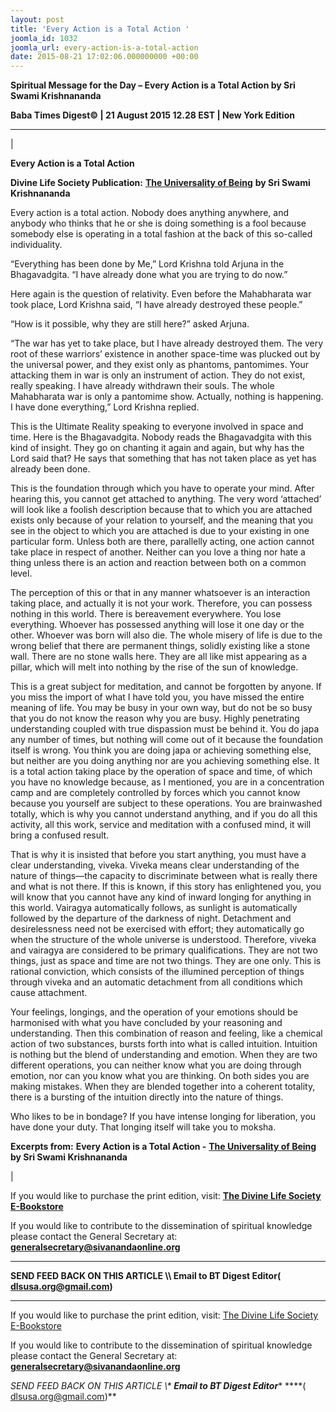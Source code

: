 ```yaml
---
layout: post
title: 'Every Action is a Total Action '
joomla_id: 1032
joomla_url: every-action-is-a-total-action
date: 2015-08-21 17:02:06.000000000 +00:00
---
```

  

















































**Spiritual Message for the Day – Every Action is a Total Action by Sri Swami Krishnananda**

 **Baba Times Digest© | 21 August 2015 12.28 EST | New York Edition**

* * *

| 

**Every Action is a Total Action**

**Divine Life Society Publication:** [**The Universality of Being**](http://www.swami-krishnananda.org/universality/universality_09.html) **by Sri Swami Krishnananda**

Every action is a total action. Nobody does anything anywhere, and anybody who thinks that he or she is doing something is a fool because somebody else is operating in a total fashion at the back of this so-called individuality.

“Everything has been done by Me,” Lord Krishna told Arjuna in the Bhagavadgita. “I have already done what you are trying to do now.”

Here again is the question of relativity. Even before the Mahabharata war took place, Lord Krishna said, “I have already destroyed these people.”

“How is it possible, why they are still here?” asked Arjuna.

“The war has yet to take place, but I have already destroyed them. The very root of these warriors’ existence in another space-time was plucked out by the universal power, and they exist only as phantoms, pantomimes. Your attacking them in war is only an instrument of action. They do not exist, really speaking. I have already withdrawn their souls. The whole Mahabharata war is only a pantomime show. Actually, nothing is happening. I have done everything,” Lord Krishna replied.

This is the Ultimate Reality speaking to everyone involved in space and time. Here is the Bhagavadgita. Nobody reads the Bhagavadgita with this kind of insight. They go on chanting it again and again, but why has the Lord said that? He says that something that has not taken place as yet has already been done.

This is the foundation through which you have to operate your mind. After hearing this, you cannot get attached to anything. The very word ‘attached’ will look like a foolish description because that to which you are attached exists only because of your relation to yourself, and the meaning that you see in the object to which you are attached is due to your existing in one particular form. Unless both are there, parallelly acting, one action cannot take place in respect of another. Neither can you love a thing nor hate a thing unless there is an action and reaction between both on a common level.

The perception of this or that in any manner whatsoever is an interaction taking place, and actually it is not your work. Therefore, you can possess nothing in this world. There is bereavement everywhere. You lose everything. Whoever has possessed anything will lose it one day or the other. Whoever was born will also die. The whole misery of life is due to the wrong belief that there are permanent things, solidly existing like a stone wall. There are no stone walls here. They are all like mist appearing as a pillar, which will melt into nothing by the rise of the sun of knowledge.

This is a great subject for meditation, and cannot be forgotten by anyone. If you miss the import of what I have told you, you have missed the entire meaning of life. You may be busy in your own way, but do not be so busy that you do not know the reason why you are busy. Highly penetrating understanding coupled with true dispassion must be behind it. You do japa any number of times, but nothing will come out of it because the foundation itself is wrong. You think you are doing japa or achieving something else, but neither are you doing anything nor are you achieving something else. It is a total action taking place by the operation of space and time, of which you have no knowledge because, as I mentioned, you are in a concentration camp and are completely controlled by forces which you cannot know because you yourself are subject to these operations. You are brainwashed totally, which is why you cannot understand anything, and if you do all this activity, all this work, service and meditation with a confused mind, it will bring a confused result.

That is why it is insisted that before you start anything, you must have a clear understanding, viveka. Viveka means clear understanding of the nature of things—the capacity to discriminate between what is really there and what is not there. If this is known, if this story has enlightened you, you will know that you cannot have any kind of inward longing for anything in this world. Vairagya automatically follows, as sunlight is automatically followed by the departure of the darkness of night. Detachment and desirelessness need not be exercised with effort; they automatically go when the structure of the whole universe is understood. Therefore, viveka and vairagya are considered to be primary qualifications. They are not two things, just as space and time are not two things. They are one only. This is rational conviction, which consists of the illumined perception of things through viveka and an automatic detachment from all conditions which cause attachment.

Your feelings, longings, and the operation of your emotions should be harmonised with what you have concluded by your reasoning and understanding. Then this combination of reason and feeling, like a chemical action of two substances, bursts forth into what is called intuition. Intuition is nothing but the blend of understanding and emotion. When they are two different operations, you can neither know what you are doing through emotion, nor can you know what you are thinking. On both sides you are making mistakes. When they are blended together into a coherent totality, there is a bursting of the intuition directly into the nature of things.

Who likes to be in bondage? If you have intense longing for liberation, you have done your duty. That longing itself will take you to moksha.



**Excerpts from:**  **Every Action is a Total Action -** [**The Universality of Being**](http://www.swami-krishnananda.org/universality/universality_09.html) **by Sri Swami Krishnananda**

 |



If you would like to purchase the print edition, visit: **[The Divine Life Society E-Bookstore](http://www.dlshq.org/download/download.htm)**

If you would like to contribute to the dissemination of spiritual knowledge please contact the General Secretary at: [](mailto:%20%3Cscript%20type=%27text/javascript%27%3E%20%3C%21--%20var%20prefix%20=%20%27ma%27%20+%20%27il%27%20+%20%27to%27;%20var%20path%20=%20%27hr%27%20+%20%27ef%27%20+%20%27=%27;%20var%20addy57016%20=%20%27generalsecretary%27%20+%20%27@%27;%20addy57016%20=%20addy57016%20+%20%27sivanandaonline%27%20+%20%27.%27%20+%20%27org%27;%20document.write%28%27%3Ca%20%27%20+%20path%20+%20%27%5C%27%27%20+%20prefix%20+%20%27:%27%20+%20addy57016%20+%20%27%5C%27%3E%27%29;%20document.write%28addy57016%29;%20document.write%28%27%3C%5C/a%3E%27%29;%20//--%3E%5Cn%20%3C/script%3E%3Cscript%20type=%27text/javascript%27%3E%20%3C%21--%20document.write%28%27%3Cspan%20style=%5C%27display:%20none;%5C%27%3E%27%29;%20//--%3E%20%3C/script%3EThis%20email%20address%20is%20being%20protected%20from%20spambots.%20You%20need%20JavaScript%20enabled%20to%20view%20it.%20%3Cscript%20type=%27text/javascript%27%3E%20%3C%21--%20document.write%28%27%3C/%27%29;%20document.write%28%27span%3E%27%29;%20//--%3E%20%3C/script%3E?subject=Contribution%20to%20Dissemination%20of%20Spiritual%20Knowledge) **generalsecretary@sivanandaonline.org**

****

**SEND FEED BACK ON THIS ARTICLE \\\ Email to BT Digest Editor[](mailto:%20%3Cscript%20type=%27text/javascript%27%3E%20%3C%21--%20var%20prefix%20=%20%27ma%27%20+%20%27il%27%20+%20%27to%27;%20var%20path%20=%20%27hr%27%20+%20%27ef%27%20+%20%27=%27;%20var%20addy72654%20=%20%27dlsusa.org%27%20+%20%27@%27;%20addy72654%20=%20addy72654%20+%20%27gmail%27%20+%20%27.%27%20+%20%27com%27;%20document.write%28%27%3Ca%20%27%20+%20path%20+%20%27%5C%27%27%20+%20prefix%20+%20%27:%27%20+%20addy72654%20+%20%27%5C%27%3E%27%29;%20document.write%28addy72654%29;%20document.write%28%27%3C%5C/a%3E%27%29;%20//--%3E%5Cn%20%3C/script%3E%3Cscript%20type=%27text/javascript%27%3E%20%3C%21--%20document.write%28%27%3Cspan%20style=%5C%27display:%20none;%5C%27%3E%27%29;%20//--%3E%20%3C/script%3EThis%20email%20address%20is%20being%20protected%20from%20spambots.%20You%20need%20JavaScript%20enabled%20to%20view%20it.%20%3Cscript%20type=%27text/javascript%27%3E%20%3C%21--%20document.write%28%27%3C/%27%29;%20document.write%28%27span%3E%27%29;%20//--%3E%20%3C/script%3E?subject=DLS%20Posts)( [dlsusa.org@gmail.com](mailto:dlsusa.org@gmail.com))**



* * *



  

If you would like to purchase the print edition, visit: [The Divine Life Society E-Bookstore](http://www.dlshq.org/download/download.htm)

If you would like to contribute to the dissemination of spiritual knowledge please contact the General Secretary at: **[generalsecretary@sivanandaonline.org](mailto:generalsecretary@sivanandaonline.org)**

**SEND FEED BACK ON THIS ARTICLE \\\**  **Email to BT Digest Editor**** [](mailto:%20%3Cscript%20type=%27text/javascript%27%3E%20%3C%21--%20var%20prefix%20=%20%27ma%27%20+%20%27il%27%20+%20%27to%27;%20var%20path%20=%20%27hr%27%20+%20%27ef%27%20+%20%27=%27;%20var%20addy72654%20=%20%27dlsusa.org%27%20+%20%27@%27;%20addy72654%20=%20addy72654%20+%20%27gmail%27%20+%20%27.%27%20+%20%27com%27;%20document.write%28%27%3Ca%20%27%20+%20path%20+%20%27%5C%27%27%20+%20prefix%20+%20%27:%27%20+%20addy72654%20+%20%27%5C%27%3E%27%29;%20document.write%28addy72654%29;%20document.write%28%27%3C%5C/a%3E%27%29;%20//--%3E%5Cn%20%3C/script%3E%3Cscript%20type=%27text/javascript%27%3E%20%3C%21--%20document.write%28%27%3Cspan%20style=%5C%27display:%20none;%5C%27%3E%27%29;%20//--%3E%20%3C/script%3EThis%20email%20address%20is%20being%20protected%20from%20spambots.%20You%20need%20JavaScript%20enabled%20to%20view%20it.%20%3Cscript%20type=%27text/javascript%27%3E%20%3C%21--%20document.write%28%27%3C/%27%29;%20document.write%28%27span%3E%27%29;%20//--%3E%20%3C/script%3E?subject=DLS%20Posts)****( [dlsusa.org@gmail.com](mailto:dlsusa.org@gmail.com))**  
